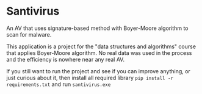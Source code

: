 # Santivirus
An AV that uses signature-based method with Boyer-Moore algorithm to scan for malware.

This application is a project for the "data structures and algorithms" course that applies Boyer-Moore algorithm. No real data was used in the process and the efficiency is nowhere near any real AV.

If you still want to run the project and see if you can improve anything, or just curious about it, then install all required library 
```pip install -r requirements.txt``` and run ```santivirus.exe```
